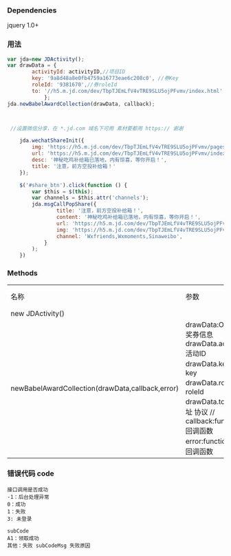 ### Dependencies

jquery 1.0+


### 用法
```javascript
var jda=new JDActivity();
var drawData = {
        activityId: activityID,//项目ID
        key: '9a8d48a8e0fb4759a16773eae6c208c0', //券Key
        roleId: '9381670',//券roleId
        to: '//h5.m.jd.com/dev/TbpTJEmLfV4vTRE9SLU5ojPFvmv/index.html' //项目地址
            };
jda.newBabelAwardCollection(drawData, callback);



 //设置微信分享，在 *.jd.com 域名下可用 素材要都用 https:// 谢谢

    jda.wechatShareInit({
        img: 'https://h5.m.jd.com/dev/TbpTJEmLfV4vTRE9SLU5ojPFvmv/pages/211711/img/share.jpg',
        url: 'https://h5.m.jd.com/dev/TbpTJEmLfV4vTRE9SLU5ojPFvmv/index.html',
        desc: '神秘吃鸡补给箱已落地，内有惊喜，等你开启！',
        title: '注意，前方空投补给箱！'
    });

    $('#share_btn').click(function () {
        var $this = $(this);
        var channels = $this.attr('channels');
        jda.msgCallPopShare({
                title: '注意，前方空投补给箱！',
                content: '神秘吃鸡补给箱已落地，内有惊喜，等你开启！',
                url: 'https://h5.m.jd.com/dev/TbpTJEmLfV4vTRE9SLU5ojPFvmv/index.html',
                img: 'https://h5.m.jd.com/dev/TbpTJEmLfV4vTRE9SLU5ojPFvmv/pages/211711/img/share.jpg',
                channel: 'Wxfriends,Wxmoments,Sinaweibo',
            }
        );
    })


``` 
### Methods


<table>
<tr>
<td>名称</td><td>参数 </td><td>说明</td>
</tr>
<tr>
<td>new JDActivity()</td><td> </td><td></td>
</tr>
<tr>
<td>newBabelAwardCollection(drawData,callback,error)</td>
<td>
drawData:Object 奖券信息 <br/>
drawData.activityId 活动ID <br/>
drawData.key 券key <br/>
drawData.roleId 券roleId <br/>
drawData.to 页面地址 协议 // <br/>
callback:function 回调函数<br/>
error:function 错误回调函数</td>
<td>领取奖品接口 </td>
</tr>
</table>


### 错误代码 code
    接口调用是否成功
    -1：后台处理异常
    0：成功
    1：失败
    3: 未登录

    subCode
    A1：领取成功
    其他：失败 subCodeMsg 失败原因